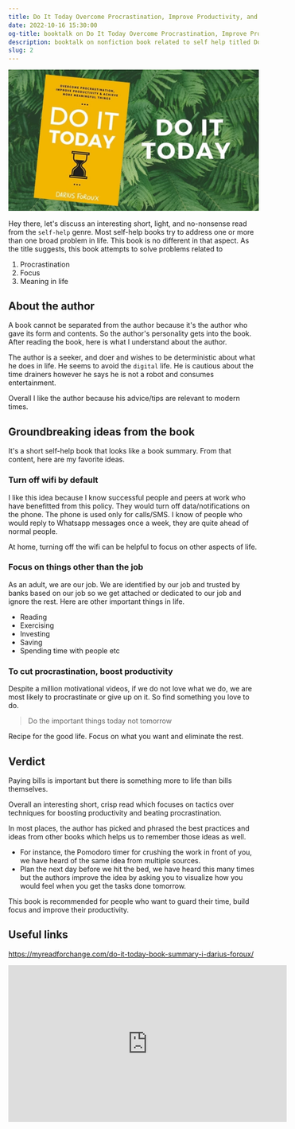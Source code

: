 ```yaml
---
title: Do It Today Overcome Procrastination, Improve Productivity, and Achieve More Meaningful Things By Darius Foroux
date: 2022-10-16 15:30:00
og-title: booktalk on Do It Today Overcome Procrastination, Improve Productivity, and Achieve More Meaningful Things By Darius Foroux
description: booktalk on nonfiction book related to self help titled Do It Today Overcome Procrastination, Improve Productivity, and Achieve More Meaningful Things By Darius Foroux.
slug: 2
---
```


![](./assets/book2.webp)

Hey there, let's discuss an interesting short, light, and no-nonsense read from the `self-help` genre. Most self-help books try to address one or more than one broad problem in life. This book is no different in that aspect. As the title suggests, this book attempts to solve problems related to 

1. Procrastination
2. Focus
3. Meaning in life

## About the author

A book cannot be separated from the author because it's the author who gave its form and contents. So the author's personality gets into the book. After reading the book, here is what I understand about the author.

The author is a seeker, and doer and wishes to be deterministic about what he does in life. He seems to avoid the `digital` life. He is cautious about the time drainers however he says he is not a robot and consumes entertainment.

Overall I like the author because his advice/tips are relevant to modern times.

## Groundbreaking ideas from the book

It's a short self-help book that looks like a book summary. From that content, here are my favorite ideas.

### Turn off wifi by default

I like this idea because I know successful people and peers at work who have benefitted from this policy. They would turn off data/notifications on the phone. The phone is used only for calls/SMS. I know of people who would reply to Whatsapp messages once a week, they are quite ahead of normal people.

At home, turning off the wifi can be helpful to focus on other aspects of life.


### Focus on things other than the job

As an adult, we are our job. We are identified by our job and trusted by banks based on our job so we get attached or dedicated to our job and ignore the rest. Here are other important things in life.

- Reading
- Exercising
- Investing
- Saving
- Spending time with people etc

### To cut procrastination, boost productivity

Despite a million motivational videos, if we do not love what we do, we are most likely to procrastinate or give up on it. So find something you love to do.

> Do the important things today not tomorrow

Recipe for the good life. Focus on what you want and eliminate the rest.

## Verdict

Paying bills is important but there is something more to life than bills themselves. 

Overall an interesting short, crisp read which focuses on tactics over techniques for boosting productivity and beating procrastination.

In most places, the author has picked and phrased the best practices and ideas from other books which helps us to remember those ideas as well. 

- For instance, the Pomodoro timer for crushing the work in front of you, we have heard of the same idea from multiple sources.
- Plan the next day before we hit the bed, we have heard this many times but the authors improve the idea by asking you to visualize how you would feel when you get the tasks done tomorrow.

This book is recommended for people who want to guard their time, build focus and improve their productivity.


## Useful links

<https://myreadforchange.com/do-it-today-book-summary-i-darius-foroux/>

<iframe width="560" height="315" src="https://www.youtube.com/embed/TieI0FanmdM" title="YouTube video player" frameborder="0" allow="accelerometer; autoplay; clipboard-write; encrypted-media; gyroscope; picture-in-picture" allowfullscreen></iframe>